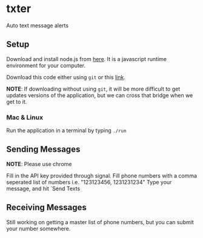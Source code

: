 # txter

Auto text message alerts

## Setup

Download and install node.js from [here](https://nodejs.org/en/download/).
It is a javascript runtime environment for your computer.

Download this code either using `git` or this [link](https://github.com/kcollinssibley/txter/archive/master.zip).

**NOTE**: If downloading without using `git`, it will be more difficult to get
updates versions of the application, but we can cross that bridge when we get
to it.

### Mac & Linux

Run the application in a terminal by typing `./run`

## Sending Messages

**NOTE**: Please use chrome

Fill in the API key provided through signal.
Fill phone numbers with a comma seperated list of numbers
i.e. "123123456, 1231231234"
Type your message, and hit `Send Texts

## Receiving Messages

Still working on getting a master list of phone numbers, but you can submit
your number somewhere.
